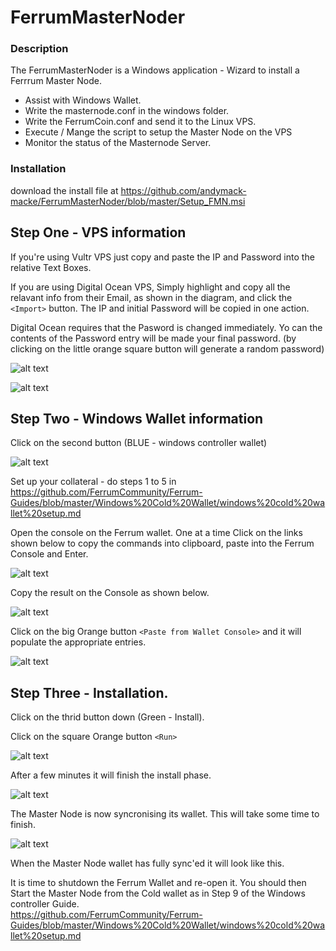 # FerrumMasterNoder

###  Description

The FerrumMasterNoder is a Windows application - Wizard to install a Ferrrum Master Node.
* Assist with Windows Wallet.  
* Write the masternode.conf in the windows folder.
* Write the FerrumCoin.conf and send it to the Linux VPS.
* Execute / Mange the script to setup the Master Node on the VPS
* Monitor the status of the Masternode Server.

### Installation

download the install file at https://github.com/andymack-macke/FerrumMasterNoder/blob/master/Setup_FMN.msi

## Step One - VPS information

If you're using Vultr VPS just copy and paste the IP and Password into the relative Text Boxes.

If you are using Digital Ocean VPS, Simply highlight and copy all the relavant info from their Email, as shown in the diagram, and click the  `<Import>` button. The IP and initial Password will be copied in one action.  

Digital Ocean requires that the Pasword is changed immediately.  Yo can the contents of the Password entry will be made your final password.  (by clicking on the little orange square button will generate a random password)


![alt text](https://github.com/andymack-macke/FerrumMasterNoder/blob/master/FMN-2.PNG)


![alt text](https://github.com/andymack-macke/FerrumMasterNoder/blob/master/FMN-1.PNG)



## Step Two - Windows Wallet information

Click on the second button (BLUE - windows controller wallet)

![alt text](https://github.com/andymack-macke/FerrumMasterNoder/blob/master/FMN-3.PNG)

Set up your collateral - do steps 1 to 5 in  https://github.com/FerrumCommunity/Ferrum-Guides/blob/master/Windows%20Cold%20Wallet/windows%20cold%20wallet%20setup.md

Open the console on the Ferrum wallet.
One at a time Click on the links shown below to copy the commands into clipboard, paste into the Ferrum Console and Enter.

![alt text](https://github.com/andymack-macke/FerrumMasterNoder/blob/master/FMN-4.PNG)

Copy the result on the Console as shown below.

![alt text](https://github.com/andymack-macke/FerrumMasterNoder/blob/master/FMN-5.PNG)

Click on the big Orange button `<Paste from Wallet Console>` and it will populate the appropriate entries.

![alt text](https://github.com/andymack-macke/FerrumMasterNoder/blob/master/FMN-6.PNG)


## Step Three - Installation.

Click on the thrid button down (Green - Install).

Click on the square Orange button `<Run>`


![alt text](https://github.com/andymack-macke/FerrumMasterNoder/blob/master/FMN-7.PNG)


After a few minutes it will finish the install phase.

![alt text](https://github.com/andymack-macke/FerrumMasterNoder/blob/master/FMN-9.PNG)


The Master Node is now syncronising its wallet.  This will take some time to finish.

![alt text](https://github.com/andymack-macke/FerrumMasterNoder/blob/master/FMN-10.PNG)


When the Master Node wallet has fully sync'ed it will look like this.  



It is time to shutdown the Ferrum Wallet and re-open it.  You should then Start the Master Node from the Cold wallet as in Step 9 of the Windows controller Guide.  
https://github.com/FerrumCommunity/Ferrum-Guides/blob/master/Windows%20Cold%20Wallet/windows%20cold%20wallet%20setup.md

